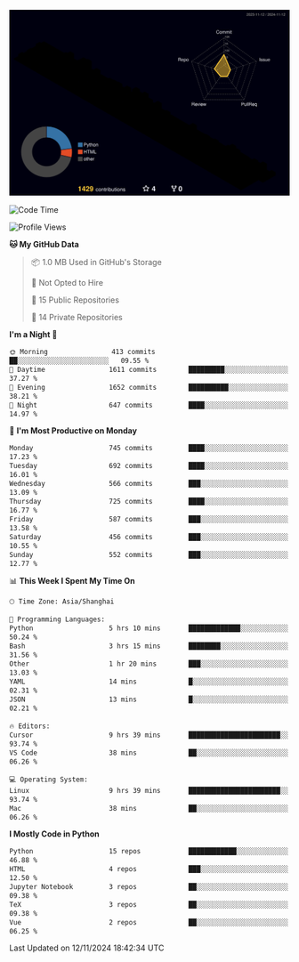 <!--![](https://raw.githubusercontent.com/BorisYang326/BorisYang326/output/github-contribution-grid-snake-dark.svg) -->
![](./profile-3d-contrib/profile-night-rainbow.svg)
<!--START_SECTION:waka-->
![Code Time](http://img.shields.io/badge/Code%20Time-622%20hrs%2033%20mins-blue)

![Profile Views](http://img.shields.io/badge/Profile%20Views-0-blue)

**🐱 My GitHub Data** 

> 📦 1.0 MB Used in GitHub's Storage 
 > 
> 🚫 Not Opted to Hire
 > 
> 📜 15 Public Repositories 
 > 
> 🔑 14 Private Repositories 
 > 
**I'm a Night 🦉** 

```text
🌞 Morning                413 commits         ██░░░░░░░░░░░░░░░░░░░░░░░   09.55 % 
🌆 Daytime                1611 commits        █████████░░░░░░░░░░░░░░░░   37.27 % 
🌃 Evening                1652 commits        ██████████░░░░░░░░░░░░░░░   38.21 % 
🌙 Night                  647 commits         ████░░░░░░░░░░░░░░░░░░░░░   14.97 % 
```
📅 **I'm Most Productive on Monday** 

```text
Monday                   745 commits         ████░░░░░░░░░░░░░░░░░░░░░   17.23 % 
Tuesday                  692 commits         ████░░░░░░░░░░░░░░░░░░░░░   16.01 % 
Wednesday                566 commits         ███░░░░░░░░░░░░░░░░░░░░░░   13.09 % 
Thursday                 725 commits         ████░░░░░░░░░░░░░░░░░░░░░   16.77 % 
Friday                   587 commits         ███░░░░░░░░░░░░░░░░░░░░░░   13.58 % 
Saturday                 456 commits         ███░░░░░░░░░░░░░░░░░░░░░░   10.55 % 
Sunday                   552 commits         ███░░░░░░░░░░░░░░░░░░░░░░   12.77 % 
```


📊 **This Week I Spent My Time On** 

```text
🕑︎ Time Zone: Asia/Shanghai

💬 Programming Languages: 
Python                   5 hrs 10 mins       █████████████░░░░░░░░░░░░   50.24 % 
Bash                     3 hrs 15 mins       ████████░░░░░░░░░░░░░░░░░   31.56 % 
Other                    1 hr 20 mins        ███░░░░░░░░░░░░░░░░░░░░░░   13.03 % 
YAML                     14 mins             █░░░░░░░░░░░░░░░░░░░░░░░░   02.31 % 
JSON                     13 mins             █░░░░░░░░░░░░░░░░░░░░░░░░   02.21 % 

🔥 Editors: 
Cursor                   9 hrs 39 mins       ███████████████████████░░   93.74 % 
VS Code                  38 mins             ██░░░░░░░░░░░░░░░░░░░░░░░   06.26 % 

💻 Operating System: 
Linux                    9 hrs 39 mins       ███████████████████████░░   93.74 % 
Mac                      38 mins             ██░░░░░░░░░░░░░░░░░░░░░░░   06.26 % 
```

**I Mostly Code in Python** 

```text
Python                   15 repos            ████████████░░░░░░░░░░░░░   46.88 % 
HTML                     4 repos             ███░░░░░░░░░░░░░░░░░░░░░░   12.50 % 
Jupyter Notebook         3 repos             ██░░░░░░░░░░░░░░░░░░░░░░░   09.38 % 
TeX                      3 repos             ██░░░░░░░░░░░░░░░░░░░░░░░   09.38 % 
Vue                      2 repos             ██░░░░░░░░░░░░░░░░░░░░░░░   06.25 % 
```




 Last Updated on 12/11/2024 18:42:34 UTC
<!--END_SECTION:waka-->
